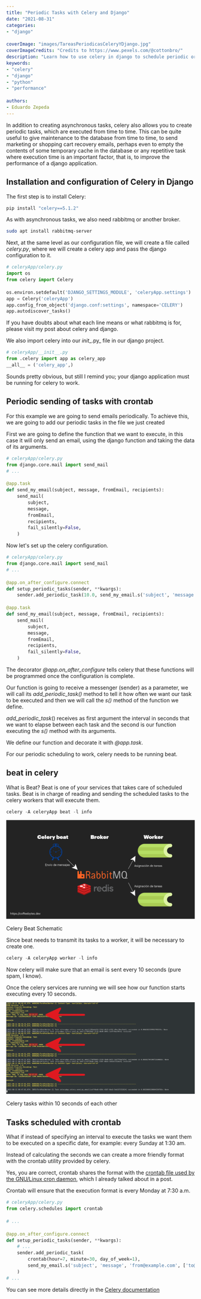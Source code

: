 ```yaml
---
title: "Periodic Tasks with Celery and Django"
date: "2021-08-31"
categories:
- "django"

coverImage: "images/TareasPeriodicasCeleryYDjango.jpg"
coverImageCredits: "Credits to https://www.pexels.com/@cottonbro/"
description: "Learn how to use celery in django to schedule periodic or maintenance tasks to run every so often or on a given date."
keywords:
- "celery"
- "django"
- "python"
- "performance" 

authors:
- Eduardo Zepeda
---
```


In addition to creating asynchronous tasks, celery also allows you to create periodic tasks, which are executed from time to time. This can be quite useful to give maintenance to the database from time to time, to send marketing or shopping cart recovery emails, perhaps even to empty the contents of some temporary cache in the database or any repetitive task where execution time is an important factor, that is, to improve the performance of a django application.

## Installation and configuration of Celery in Django

The first step is to install Celery:

```bash
pip install "celery==5.1.2"
```

As with asynchronous tasks, we also need rabbitmq or another broker.

```bash
sudo apt install rabbitmq-server
```

Next, at the same level as our configuration file, we will create a file called _celery.py_, where we will create a celery app and pass the django configuration to it.

```python
# celeryApp/celery.py
import os
from celery import Celery

os.environ.setdefault('DJANGO_SETTINGS_MODULE', 'celeryApp.settings')
app = Celery('celeryApp')
app.config_from_object('django.conf:settings', namespace='CELERY')
app.autodiscover_tasks()
```

If you have doubts about what each line means or what rabbitmq is for, please visit my post about celery and django.

We also import celery into our _init__.py_ file in our django project.

```python
# celeryApp/__init__.py
from .celery import app as celery_app
__all__ = ('celery_app',)
```

Sounds pretty obvious, but still I remind you; your django application must be running for celery to work.

## Periodic sending of tasks with crontab

For this example we are going to send emails periodically. To achieve this, we are going to add our periodic tasks in the file we just created

First we are going to define the function that we want to execute, in this case it will only send an email, using the django function and taking the data of its arguments.

```python
# celeryApp/celery.py
from django.core.mail import send_mail
# ...

@app.task
def send_my_email(subject, message, fromEmail, recipients):
    send_mail(
        subject,
        message,
        fromEmail,
        recipients,
        fail_silently=False,
    )
```

Now let's set up the celery configuration.

```python
# celeryApp/celery.py
from django.core.mail import send_mail
# ...

@app.on_after_configure.connect
def setup_periodic_tasks(sender, **kwargs):
    sender.add_periodic_task(10.0, send_my_email.s('subject', 'message', 'from@example.com', ['to@example.com']), name='Envia email cada 10 segundos')

@app.task
def send_my_email(subject, message, fromEmail, recipients):
    send_mail(
        subject,
        message,
        fromEmail,
        recipients,
        fail_silently=False,
    )
```

The decorator _@app.on_after_configure_ tells celery that these functions will be programmed once the configuration is complete.

Our function is going to receive a messenger (sender) as a parameter, we will call its _add_periodic_task()_ method to tell it how often we want our task to be executed and then we will call the _s()_ method of the function we define.

_add_periodic_task_() receives as first argument the interval in seconds that we want to elapse between each task and the second is our function executing the _s()_ method with its arguments.

We define our function and decorate it with _@app.task_.

For our periodic scheduling to work, celery needs to be running beat.

## beat in celery

What is Beat? Beat is one of your services that takes care of scheduled tasks. Beat is in charge of reading and sending the scheduled tasks to the celery workers that will execute them.

```python
celery -A celeryApp beat -l info
```

![Simplified diagram of celery beat operation](images/CeleryBeatRabbitMQEsquema.png)

Celery Beat Schematic

Since beat needs to transmit its tasks to a worker, it will be necessary to create one.

```python
celery -A celeryApp worker -l info
```

Now celery will make sure that an email is sent every 10 seconds (pure spam, I know).

Once the celery services are running we will see how our function starts executing every 10 seconds.

![Periodic tasks running on console](images/EjecucionDeTareasPeriodicasCeleryBeat.png)

Celery tasks within 10 seconds of each other

## Tasks scheduled with crontab

What if instead of specifying an interval to execute the tasks we want them to be executed on a specific date, for example: every Sunday at 1:30 am.

Instead of calculating the seconds we can create a more friendly format with the crontab utility provided by celery.

Yes, you are correct, crontab shares the format with the [crontab file used by the GNU/Linux cron daemon](/en/cron-and-crontab-schedules-recurring-tasks/), which I already talked about in a post.

Crontab will ensure that the execution format is every Monday at 7:30 a.m.

```python
# celeryApp/celery.py
from celery.schedules import crontab

# ...

@app.on_after_configure.connect
def setup_periodic_tasks(sender, **kwargs):
    # ...
    sender.add_periodic_task(
        crontab(hour=7, minute=30, day_of_week=1),
        send_my_email.s('subject', 'message', 'from@example.com', ['to@example.com']),
    )
# ...
```

You can see more details directly in the [Celery documentation](https://docs.celeryproject.org/en/stable/userguide/periodic-tasks.html)